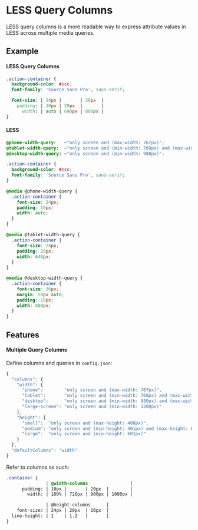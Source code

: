 LESS Query Columns
==================

LESS query columns is a more readable way to express attribute values in LESS
across multiple media queries.

Example
-

#### LESS Query Columns

```css
.action-container {
  background-color: #ccc;
  font-family: 'Source Sans Pro', sans-serif;

  font-size: | 24px |       | 36px  |
    padding: | 10px | 20px  |       |
      width: | auto | 640px | 800px |
}
```

#### LESS

```css
@phone-width-query:   ~"only screen and (max-width: 767px)";
@tablet-width-query:  ~"only screen and (min-width: 768px) and (max-width: 979px)";
@desktop-width-query: ~"only screen and (min-width: 980px)";

.action-container {
  background-color: #ccc;
  font-family: 'Source Sans Pro', sans-serif;
}

@media @phone-width-query {
  .action-container {
    font-size: 24px;
    padding: 10px;
    width: auto;
  }
}

@media @tablet-width-query {
  .action-container {
    font-size: 24px;
    padding: 20px;
    width: 640px;
  }
}

@media @desktop-width-query {
  .action-container {
    font-size: 36px;
    margin: 50px auto;
    padding: 20px;
    width: 800px;
  }
}
```

Features
-

#### Multiple Query Columns

Define columns and queries in `config.json`:

```js
{
  "columns": {
    "width": {
      "phone":        "only screen and (max-width: 767px)",
      "tablet":       "only screen and (min-width: 768px) and (max-width: 979px)",
      "desktop":      "only screen and (min-width: 980px) and (max-width: 1199px)",
      "large-screen": "only screen and (min-width: 1200px)"
    },
    "height": {
      "small":  "only screen and (max-height: 400px)",
      "medium": "only screen and (min-height: 401px) and (max-height: 600px)",
      "large":  "only screen and (min-height: 601px)"
    }
  },
  "defaultColumns": "width"
}
```

Refer to columns as such:

```css
.container {
               | @width-columns                |
      padding: | 10px |       | 20px  |        |
        width: | 100% | 720px | 900px | 1080px |

               | @height-columns      |
    font-size: | 24px | 20px  | 16px  |
  line-height: | 1    | 1.2   |       |
}
```
